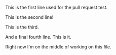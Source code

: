 This is the first line used for the pull request test.

This is the second line!

This is the third.

And a final fourth line. This is it.

Right now I'm on the middle of working on this file.